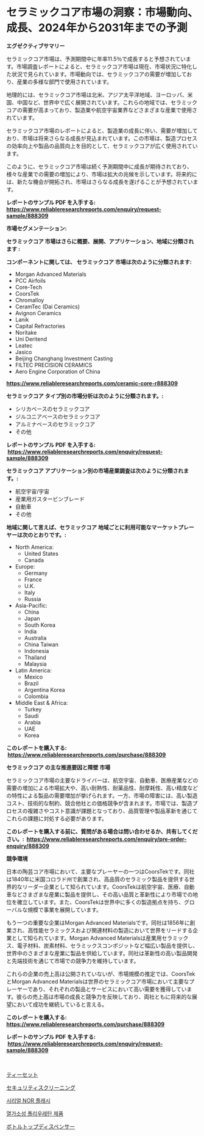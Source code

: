 <p><h1>セラミックコア市場の洞察：市場動向、成長、2024年から2031年までの予測</h1></p><p><strong>エグゼクティブサマリー</strong></p>
<p><p>セラミックコア市場は、予測期間中に年率11.5％で成長すると予想されています。市場調査レポートによると、セラミックコア市場は現在、市場状況に特化した状況で見られています。市場動向では、セラミックコアの需要が増加しており、産業の多様な部門で使用されています。</p><p>地理的には、セラミックコア市場は北米、アジア太平洋地域、ヨーロッパ、米国、中国など、世界中で広く展開されています。これらの地域では、セラミックコアの需要が高まっており、製造業や航空宇宙業界などさまざまな産業で使用されています。</p><p>セラミックコア市場のレポートによると、製造業の成長に伴い、需要が増加しており、市場は将来さらなる成長が見込まれています。この市場は、製造プロセスの効率向上や製品の品質向上を目的として、セラミックコアが広く使用されています。</p><p>このように、セラミックコア市場は続く予測期間中に成長が期待されており、様々な産業での需要の増加により、市場は拡大の兆候を示しています。将来的には、新たな機会が開拓され、市場はさらなる成長を遂げることが予想されています。</p></p>
<p><strong>レポートのサンプル PDF を入手する: <a href="https://www.reliableresearchreports.com/enquiry/request-sample/888309">https://www.reliableresearchreports.com/enquiry/request-sample/888309</a></strong></p>
<p><strong>市場セグメンテーション:</strong></p>
<p><strong> セラミックコア 市場はさらに概要、展開、アプリケーション、地域に分類されます :</strong></p>
<p><strong>コンポーネントに関しては、 セラミックコア 市場は次のように分類されます: &nbsp;</strong></p>
<p><ul><li>Morgan Advanced Materials</li><li>PCC Airfoils</li><li>Core-Tech</li><li>CoorsTek</li><li>Chromalloy</li><li>CeramTec (Dai Ceramics)</li><li>Avignon Ceramics</li><li>Lanik</li><li>Capital Refractories</li><li>Noritake</li><li>Uni Deritend</li><li>Leatec</li><li>Jasico</li><li>Beijing Changhang Investment Casting</li><li>FILTEC PRECISION CERAMICS</li><li>Aero Engine Corporation of China</li></ul></p>
<p><strong><a href="https://www.reliableresearchreports.com/ceramic-core-r888309">https://www.reliableresearchreports.com/ceramic-core-r888309</a></strong></p>
<p><strong> セラミックコア タイプ別の市場分析は次のように分類されます。:</strong></p>
<p><ul><li>シリカベースのセラミックコア</li><li>ジルコニアベースのセラミックコア</li><li>アルミナベースのセラミックコア</li><li>その他</li></ul></p>
<p><strong>レポートのサンプル PDF を入手する: &nbsp;<a href="https://www.reliableresearchreports.com/enquiry/request-sample/888309">https://www.reliableresearchreports.com/enquiry/request-sample/888309</a></strong></p>
<p><strong> セラミックコア アプリケーション別の市場産業調査は次のように分類されます。:</strong></p>
<p><ul><li>航空宇宙/宇宙</li><li>産業用ガスタービンブレード</li><li>自動車</li><li>その他</li></ul></p>
<p><strong>地域に関して言えば、セラミックコア 地域ごとに利用可能なマーケットプレーヤーは次のとおりです。:</strong></p>
<p><ul>
    <li>
        North America:
        <ul>
            <li>United States</li>
            <li>Canada</li>
        </ul>
    </li>
    <li>
        Europe:
        <ul>
            <li>Germany</li>
            <li>France</li>
            <li>U.K.</li>
            <li>Italy</li>
            <li>Russia</li>
        </ul>
    </li>
    <li>
        Asia-Pacific:
        <ul>
            <li>China</li>
            <li>Japan</li>
            <li>South Korea</li>
            <li>India</li>
            <li>Australia</li>
            <li>China Taiwan</li>
            <li>Indonesia</li>
            <li>Thailand</li>
            <li>Malaysia</li>
        </ul>
    </li>
    <li>
        Latin America:
        <ul>
            <li>Mexico</li>
            <li>Brazil</li>
            <li>Argentina Korea</li>
            <li>Colombia</li>
        </ul>
    </li>
    <li>
        Middle East & Africa:
        <ul>
            <li>Turkey</li>
            <li>Saudi</li>
            <li>Arabia</li>
            <li>UAE</li>
            <li>Korea</li>
        </ul>
    </li>
    </ul></p>
<p><strong>このレポートを購入する: &nbsp;<a href="https://www.reliableresearchreports.com/purchase/888309">https://www.reliableresearchreports.com/purchase/888309</a></strong></p>
<p><strong>セラミックコア の主な推進要因と障壁 市場</strong></p>
<p><p>セラミックコア市場の主要なドライバーは、航空宇宙、自動車、医療産業などの需要の増加による市場拡大や、高い耐熱性、耐薬品性、耐摩耗性、高い精度などの特性による製品の需要増加が挙げられます。一方、市場の障害には、高い製造コスト、技術的な制約、競合他社との価格競争が含まれます。市場では、製造プロセスの複雑さやコスト意識が課題となっており、品質管理や製品革新を通じてこれらの課題に対処する必要があります。</p></p>
<p><strong>このレポートを購入する前に、質問がある場合は問い合わせるか、共有してください。:&nbsp; <a href="https://www.reliableresearchreports.com/enquiry/pre-order-enquiry/888309">https://www.reliableresearchreports.com/enquiry/pre-order-enquiry/888309</a></strong></p>
<p><strong>競争環境</strong></p>
<p><p>日本の陶芸コア市場において、主要なプレーヤーの一つはCoorsTekです。同社は1840年に米国コロラド州で創業され、高品質のセラミック製品を提供する世界的なリーダー企業として知られています。CoorsTekは航空宇宙、医療、自動車などさまざまな産業に製品を提供し、その高い品質と革新性により市場での地位を確立しています。また、CoorsTekは世界中に多くの製造拠点を持ち、グローバルな規模で事業を展開しています。</p><p>もう一つの重要な企業はMorgan Advanced Materialsです。同社は1856年に創業され、高性能セラミックスおよび関連材料の製造において世界をリードする企業として知られています。Morgan Advanced Materialsは産業用セラミックス、電子材料、炭素材料、セラミックスコンポジットなど幅広い製品を提供し、世界中のさまざまな産業に製品を供給しています。同社は革新性の高い製品開発と先端技術を通じて市場での競争力を維持しています。</p><p>これらの企業の売上高は公開されていないが、市場規模の推定では、CoorsTekとMorgan Advanced Materialsは世界のセラミックコア市場において主要なプレーヤーであり、それぞれの製品とサービスにおいて高い需要を獲得しています。彼らの売上高は市場の成長と競争力を反映しており、両社ともに将来的な展望において成功を継続していると言える。</p></p>
<p><strong>このレポートを購入する: &nbsp; <a href="https://www.reliableresearchreports.com/purchase/888309">https://www.reliableresearchreports.com/purchase/888309</a></strong></p>
<p><strong>レポートのサンプル PDF を入手する: &nbsp;<a href="https://www.reliableresearchreports.com/enquiry/request-sample/888309">https://www.reliableresearchreports.com/enquiry/request-sample/888309</a></strong><strong></strong></p>
<p>&nbsp;</p>
<p><p><a href="https://medium.com/@kaitlensen45645/%E3%83%86%E3%82%A3%E3%83%BC%E3%82%BB%E3%83%83%E3%83%88%E5%B8%82%E5%A0%B4-%E6%88%90%E5%8A%9F%E3%81%99%E3%82%8B%E3%83%93%E3%82%B8%E3%83%8D%E3%82%B9%E6%88%A6%E7%95%A5%E3%81%AE%E9%8D%B5%E3%81%AF2031%E5%B9%B4%E3%81%BE%E3%81%A7%E3%81%AE%E4%BA%88%E6%B8%AC%E3%81%AB%E3%81%82%E3%82%8A%E3%81%BE%E3%81%99-5090a6f3814f">ティーセット</a></p><p><a href="https://github.com/SantosDicki04/Market-Research-Report-List-1/blob/main/158839527497.md">セキュリティスクリーニング</a></p><p><a href="https://medium.com/@ralphyjames/%EC%9D%BC%EB%A0%A8%EC%9D%98-nor-%ED%94%8C%EB%9E%98%EC%8B%9C-%EC%8B%9C%EC%9E%A5-%EC%A0%84%EB%A7%9D-%EC%82%B0%EC%97%85-%EA%B0%9C%EC%9A%94-%EB%B0%8F-%EC%98%88%EC%B8%A1-2024%EB%85%84%EB%B6%80%ED%84%B0-2031%EB%85%84%EA%B9%8C%EC%A7%80-b7140768d6ef">시리얼 NOR 플래시</a></p><p><a href="https://medium.com/@bennyuigleyjks/%EC%97%B4%EA%B0%80%EC%86%8C%EC%84%B1-%ED%8F%B4%EB%A6%AC%EC%9A%B0%EB%A0%88%ED%83%84-%EC%A0%9C%ED%92%88-%EC%8B%9C%EC%9E%A5-%EC%A0%84%EB%A7%9D-%EC%82%B0%EC%97%85-%EA%B0%9C%EC%9A%94-%EB%B0%8F-%EC%98%88%EC%B8%A1-2024%EB%85%84%EB%B6%80%ED%84%B0-2031%EB%85%84%EA%B9%8C%EC%A7%80-47427e8eda47">열가소성 폴리우레탄 제품</a></p><p><a href="https://medium.com/@rocklobster885/%E3%83%9C%E3%83%88%E3%83%AB%E3%83%88%E3%83%83%E3%83%97%E3%83%87%E3%82%A3%E3%82%B9%E3%83%9A%E3%83%B3%E3%82%B5%E3%83%BC%E5%B8%82%E5%A0%B4%E8%A6%8F%E6%A8%A1%E3%81%AF-%E3%82%B0%E3%83%AD%E3%83%BC%E3%83%90%E3%83%AB%E7%94%A3%E6%A5%AD%E3%81%AB%E3%81%8A%E3%81%91%E3%82%8B%E6%9C%80%E9%81%A9%E3%81%AA%E3%83%9E%E3%83%BC%E3%82%B1%E3%83%86%E3%82%A3%E3%83%B3%E3%82%B0%E3%83%81%E3%83%A3%E3%83%8D%E3%83%AB%E3%82%92%E6%98%8E%E3%82%89%E3%81%8B%E3%81%AB%E3%81%99%E3%82%8B-8f62cb017833">ボトルトップディスペンサー</a></p></p>